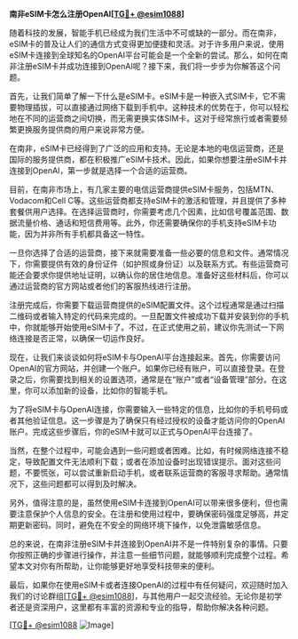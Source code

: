 **南非eSIM卡怎么注册OpenAI[[TG💪+ @esim1088](https://t.me/s/esim1088)]**

随着科技的发展，智能手机已经成为我们生活中不可或缺的一部分。而在南非，eSIM卡的普及让人们的通信方式变得更加便捷和灵活。对于许多用户来说，使用eSIM卡连接到全球知名的OpenAI平台可能会是一个全新的尝试。那么，如何在南非注册eSIM卡并成功连接到OpenAI呢？接下来，我们将一步步为你解答这个问题。

首先，让我们简单了解一下什么是eSIM卡。eSIM卡是一种嵌入式SIM卡，它不需要物理插拔，可以直接通过网络下载到手机中。这种技术的优势在于，你可以轻松地在不同的运营商之间切换，而无需更换实体SIM卡。这对于经常旅行或者需要频繁更换服务提供商的用户来说非常方便。

在南非，eSIM卡已经得到了广泛的应用和支持。无论是本地的电信运营商，还是国际的服务提供商，都在积极推广eSIM卡技术。因此，如果你想要注册eSIM卡并连接到OpenAI，第一步就是选择一个合适的运营商。

目前，在南非市场上，有几家主要的电信运营商提供eSIM卡服务，包括MTN、Vodacom和Cell C等。这些运营商都支持eSIM卡的激活和管理，并且提供了多种套餐供用户选择。在选择运营商时，你需要考虑几个因素，比如信号覆盖范围、数据流量价格、通话和短信费用等。此外，你还需要确保你的手机支持eSIM卡功能，因为并非所有手机都具备这一特性。

一旦你选择了合适的运营商，接下来就需要准备一些必要的信息和文件。通常情况下，你需要提供有效的身份证件（如护照或身份证）以及联系方式。有些运营商可能还会要求你提供地址证明，以确认你的居住地信息。准备好这些材料后，你可以通过运营商的官方网站或者他们的客服热线进行注册。

注册完成后，你需要下载运营商提供的eSIM配置文件。这个过程通常是通过扫描二维码或者输入特定的代码来完成的。一旦配置文件被成功下载并安装到你的手机中，你就能够开始使用eSIM卡了。不过，在正式使用之前，建议你先测试一下网络连接是否正常，以确保一切运作良好。

现在，让我们来谈谈如何将eSIM卡与OpenAI平台连接起来。首先，你需要访问OpenAI的官方网站，并创建一个账户。如果你已经有账户，可以直接登录。在登录之后，你需要找到相关的设置选项，通常是在“账户”或者“设备管理”部分。在这里，你可以添加新的设备，比如你的智能手机。

为了将eSIM卡与OpenAI连接，你需要输入一些特定的信息，比如你的手机号码或者其他验证信息。这一步骤是为了确保只有经过授权的设备才能访问你的OpenAI账户。完成这些步骤后，你的eSIM卡就可以正式与OpenAI平台连接了。

当然，在整个过程中，可能会遇到一些问题或者困难。比如，有时候网络连接不稳定，导致配置文件无法顺利下载；或者在添加设备时出现错误提示。面对这些问题，不要慌张，可以尝试重新启动手机，或者联系运营商的客服寻求帮助。通常情况下，这些问题都可以得到及时解决。

另外，值得注意的是，虽然使用eSIM卡连接到OpenAI可以带来很多便利，但也需要注意保护个人信息的安全。在注册和使用过程中，要确保密码强度足够高，并定期更新密码。同时，避免在不安全的网络环境下操作，以免泄露敏感信息。

总的来说，在南非注册eSIM卡并连接到OpenAI并不是一件特别复杂的事情。只要你按照正确的步骤进行操作，并注意一些细节问题，就能够顺利完成整个过程。希望本文对你有所帮助，让你能够更好地享受科技带来的便利。

最后，如果你在使用eSIM卡或者连接OpenAI的过程中有任何疑问，欢迎随时加入我们的讨论群组[[TG💪+ @esim1088](https://t.me/s/esim1088)]，与其他用户一起交流经验。无论你是初学者还是资深用户，这里都有丰富的资源和专业的指导，帮助你解决各种问题。

[[TG💪+ @esim1088](https://t.me/s/esim1088) ![Image](https://i.postimg.cc/4NQfJmqS/Snipaste-2025-05-13-00-14-12.png)]